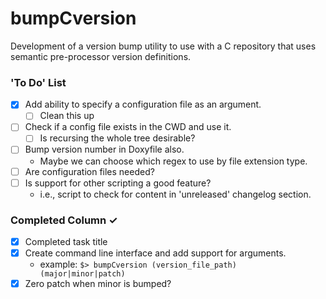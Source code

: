 # bumpCversion
Development of a version bump utility to use with a C repository that uses
semantic pre-processor version definitions.

### 'To Do' List
- [x] Add ability to specify a configuration file as an argument.
  - [ ] Clean this up
- [ ] Check if a config file exists in the CWD and use it.
  - [ ] Is recursing the whole tree desirable?
- [ ] Bump version number in Doxyfile also.
   - Maybe we can choose which regex to use by file extension type.
- [ ] Are configuration files needed?
- [ ] Is support for other scripting a good feature?
   - i.e., script to check for content in 'unreleased' changelog section.


### Completed Column ✓
- [x] Completed task title
- [x] Create command line interface and add support for arguments.
   - example: `$> bumpCversion (version_file_path) (major|minor|patch)`
- [x] Zero patch when minor is bumped?